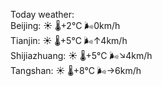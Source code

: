 Today weather:  
Beijing: ☀️ 🌡️+2°C 🌬️0km/h  
Tianjin: ☀️ 🌡️+5°C 🌬️↑4km/h  
Shijiazhuang: ☀️ 🌡️+5°C 🌬️↘4km/h  
Tangshan: ☀️ 🌡️+8°C 🌬️→6km/h  
